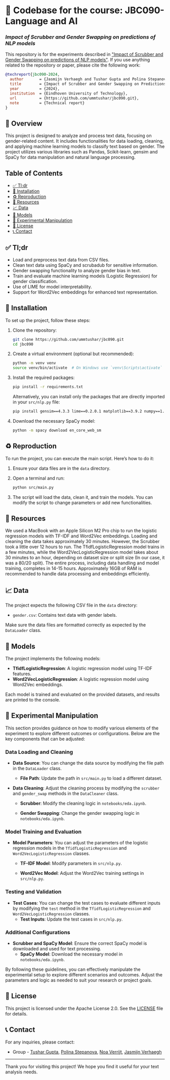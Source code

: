 # 🚀 Codebase for the course: JBC090- Language and AI
### *Impact of Scrubber and Gender Swapping on predictions of NLP models*

This repository is for the experiments described in ["Impact of Scrubber and Gender Swapping on predictions of NLP models"](https://plum-roxie-42.tiiny.site). If you use anything related to the repository or paper, please cite the following work:


```bibtex
@techreport{jbc090-2024,
  author       = {Jasmijn Verhaegh and Tushar Gupta and Polina Stepanova and Noa Verrijt},
  title        = {Impact of Scrubber and Gender Swapping on Predictions of NLP Models},
  year         = {2024},
  institution  = {Eindhoven University of Technology},
  url          = {https://github.com/ummtushar/jbc090.git},
  note         = {Technical report}
}
```

## 📆 Overview

This project is designed to analyze and process text data, focusing on gender-related content. It includes functionalities for data loading, cleaning, and applying machine learning models to classify text based on gender. The project utilizes various libraries such as Pandas, Scikit-learn, gensim and SpaCy for data manipulation and natural language processing.

## Table of Contents

- [✅ Tl;dr](https://github.com/ummtushar/jbc090#-tl-dr)
- [🧭 Installation](https://github.com/ummtushar/jbc090#-installation)
- [♻️ Reproduction](https://github.com/ummtushar/jbc090#-reproduction)
- [🔋 Resources](https://github.com/ummtushar/jbc090#-resources)
- [📈 Data](https://github.com/ummtushar/jbc090#-data)
- [🤖 Models](https://github.com/ummtushar/jbc090#-models)
- [🧪 Experimental Manipulation](https://github.com/ummtushar/jbc090#-experimental-manipulation)
- [🪪 License](https://github.com/ummtushar/jbc090#-license)
- [📞 Contact](https://github.com/ummtushar/jbc090#-contact)

## ✅ Tl;dr

- Load and preprocess text data from CSV files.
- Clean text data using SpaCy and scrubadub for sensitive information.
- Gender swapping functionality to analyze gender bias in text.
- Train and evaluate machine learning models (Logistic Regression) for gender classification.
- Use of LIME for model interpretability.
- Support for Word2Vec embeddings for enhanced text representation.

## 🧭 Installation

To set up the project, follow these steps:

1. Clone the repository:
   ```bash
   git clone https://github.com/ummtushar/jbc090.git
   cd jbc090
   ```

2. Create a virtual environment (optional but recommended):
   ```bash
   python -m venv venv
   source venv/bin/activate  # On Windows use `venv\Scripts\activate`
   ```

3. Install the required packages:
   ```bash
   pip install -r requirements.txt
   ```

   Alternatively, you can install only the packages that are directly imported in your `src/nlp.py` file:
   ```bash
   pip install gensim==4.3.3 lime==0.2.0.1 matplotlib==3.9.2 numpy==1.26.4 pandas==2.2.3 scikit-learn==1.5.2 tqdm==4.67.0
   ```

4. Download the necessary SpaCy model:
   ```bash
   python -m spacy download en_core_web_sm
   ```

## ♻️ Reproduction

To run the project, you can execute the main script. Here’s how to do it:

1. Ensure your data files are in the `data` directory.
2. Open a terminal and run:
   ```bash
   python src/main.py
   ```

3. The script will load the data, clean it, and train the models. You can modify the script to change parameters or add new functionalities.


## 🔋 Resources

We used a MacBook with an Apple Silicon M2 Pro chip to run the logistic regression models with TF-IDF and Word2Vec embeddings. Loading and cleaning the data takes approximately 30 minutes. However, the Scrubber took a little over 12 hours to run. The TfidfLogisticRegression model trains in a few minutes, while the Word2VecLogisticRegression model takes about 30 minutes to an hour, depending on dataset size or split size (In our case, it was a 80/20 split). The entire process, including data handling and model training, completes in 14-15 hours. Approximately 16GB of RAM is recommended to handle data processing and embeddings efficiently.

## 📈 Data

The project expects the following CSV file in the `data` directory:

- `gender.csv`: Contains text data with gender labels.

Make sure the data files are formatted correctly as expected by the `DataLoader` class.

## 🤖 Models

The project implements the following models:

- **TfidfLogisticRegression**: A logistic regression model using TF-IDF features.
- **Word2VecLogisticRegression**: A logistic regression model using Word2Vec embeddings.

Each model is trained and evaluated on the provided datasets, and results are printed to the console.

## 🧪 Experimental Manipulation

This section provides guidance on how to modify various elements of the experiment to explore different outcomes or configurations. Below are the key components that can be adjusted:

### Data Loading and Cleaning

- **Data Source**: You can change the data source by modifying the file path in the `DataLoader` class.
  - **File Path**: Update the path in `src/main.py` to load a different dataset.
   

- **Data Cleaning**: Adjust the cleaning process by modifying the `scrubber` and `gender_swap` methods in the `DataCleaner` class.
  - **Scrubber**: Modify the cleaning logic in `notebooks/eda.ipynb`.


  - **Gender Swapping**: Change the gender swapping logic in `notebooks/eda.ipynb`.


### Model Training and Evaluation

- **Model Parameters**: You can adjust the parameters of the logistic regression models in the `TfidfLogisticRegression` and `Word2VecLogisticRegression` classes.
  - **TF-IDF Model**: Modify parameters in `src/nlp.py`.
  

  - **Word2Vec Model**: Adjust the Word2Vec training settings in `src/nlp.py`.
 

### Testing and Validation

- **Test Cases**: You can change the test cases to evaluate different inputs by modifying the `test` method in the `TfidfLogisticRegression` and `Word2VecLogisticRegression` classes.
  - **Test Inputs**: Update the test cases in `src/nlp.py`.


### Additional Configurations

- **Scrubber and SpaCy Model**: Ensure the correct SpaCy model is downloaded and used for text processing.
  - **SpaCy Model**: Download the necessary model in `notebooks/eda.ipynb`.


By following these guidelines, you can effectively manipulate the experimental setup to explore different scenarios and outcomes. Adjust the parameters and logic as needed to suit your research or project goals.


## 🪪 License

This project is licensed under the Apache License 2.0. See the [LICENSE](LICENSE) file for details.

## 📞 Contact

For any inquiries, please contact:

- Group - [Tushar Gupta](mailto:t.gupta@student.tue.nl), [Polina Stepanova](mailto:p.stepanova@student.tue.nl), [Noa Verrijt](mailto:n.f.verrijt@student.tue.nl), [Jasmijn Verhaegh](mailto:j.m.verhaegh@student.tue.nl)

---

Thank you for visiting this project! We hope you find it useful for your text analysis needs.
